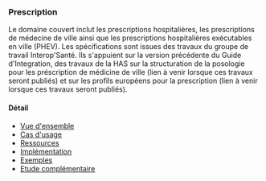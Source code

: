 ### Prescription

Le domaine couvert inclut les prescriptions hospitalières, les  prescriptions de médecine de ville ainsi que les prescriptions hospitalières exécutables en ville (PHEV).
Les spécifications sont issues des travaux du groupe de travail Interop'Santé. Ils s'appuient sur la version précédente du Guide d'Integration, des travaux de la HAS sur la structuration de la posologie pour les préscription de médicine de ville (lien à venir lorsque ces travaux seront publiés) et sur les profils européens pour la prescription (lien à venir lorsque ces travaux seront publiés).

#### Détail

- [Vue d'ensemble](prescription-VueEnsemble.html)
- [Cas d'usage](prescription-CasUsage.html)
- [Ressources](prescription-Ressources.html)
- [Implémentation](prescription-Implementation.html)
- [Exemples](prescription-Exemples.html)
- [Etude complémentaire](prescription-EtudeComplementaire.html)
